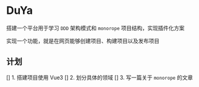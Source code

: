 # DuYa
搭建一个平台用于学习 `DDD` 架构模式和 `monorope` 项目结构，实现插件化方案

实现一个功能，就是在网页能够创建项目、构建项目以及发布项目

## 计划
[] 1. 搭建项目使用 Vue3
[] 2. 划分具体的领域
[] 3. 写一篇关于 `monorope` 的文章
